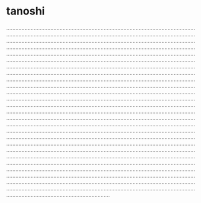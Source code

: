 # tanoshi
............................................................................................................................................................................................................................................................................................................................................................................................................................................................................................................................................................................................................................................................................................................................................................................................................................................................................................................................................................................................................................................................................................................................................................................................................................................................................................................................................................................................................................................................................................................................................................................................................................................................................................................................................................................................................................................................................................................................................................................................................................................................................................................................................................................................................................................................................................................................................................................................................................................................................................................................................................................................................................................................................................................................................................................................................................................................................................................................................................................................................................................................................................................................................................................................................................................................................................................................................................................................................................